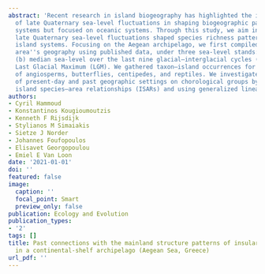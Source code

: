 ```yaml
---
abstract: 'Recent research in island biogeography has highlighted the important role
  of late Quaternary sea‐level fluctuations in shaping biogeographic patterns in insular
  systems but focused on oceanic systems. Through this study, we aim investigate how
  late Quaternary sea‐level fluctuations shaped species richness patterns in continental‐shelf
  island systems. Focusing on the Aegean archipelago, we first compiled maps of the
  area''s geography using published data, under three sea‐level stands: (a) current;
  (b) median sea‐level over the last nine glacial–interglacial cycles (MSL); and (c)
  Last Glacial Maximum (LGM). We gathered taxon–island occurrences for multiple chorotypes
  of angiosperms, butterflies, centipedes, and reptiles. We investigated the impact
  of present‐day and past geographic settings on chorological groups by analyzing
  island species–area relationships (ISARs) and using generalized linear mixed …'
authors:
- Cyril Hammoud
- Konstantinos Kougioumoutzis
- Kenneth F Rijsdijk
- Stylianos M Simaiakis
- Sietze J Norder
- Johannes Foufopoulos
- Elisavet Georgopoulou
- Emiel E Van Loon
date: '2021-01-01'
doi: ''
featured: false
image:
  caption: ''
  focal_point: Smart
  preview_only: false
publication: Ecology and Evolution
publication_types:
- '2'
tags: []
title: Past connections with the mainland structure patterns of insular species richness
  in a continental‐shelf archipelago (Aegean Sea, Greece)
url_pdf: ''
---
```

